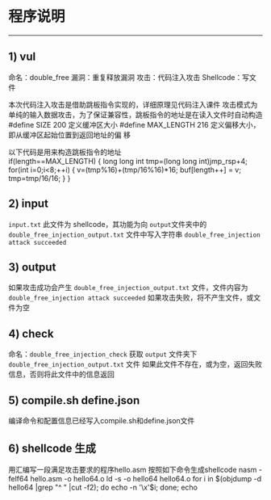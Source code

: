 # 程序说明

---

## 1) vul
命名：double_free
漏洞：重复释放漏洞
攻击：代码注入攻击
Shellcode：写文件

本次代码注入攻击是借助跳板指令实现的，详细原理见代码注入课件
攻击模式为单纯的输入数据攻击，为了保证兼容性，跳板指令的地址是在读入文件时自动构造
#define SIZE 200  定义缓冲区大小
#define MAX_LENGTH 216 定义偏移大小，即从缓冲区起始位置到返回地址的偏 移

以下代码是用来构造跳板指令的地址  
if(length==MAX_LENGTH) {
    long long int tmp=(long long int)jmp_rsp+4;
    for(int i=0;i<8;++i) {
        v=(tmp%16)+(tmp/16%16)*16;
        buf[length++] = v;
        tmp=tmp/16/16;
    }
}


## 2) input
`input.txt` 此文件为 shellcode，其功能为向 `output`文件夹中的 `double_free_injection_output.txt` 文件中写入字符串 `double_free_injection attack succeeded`

## 3) output
如果攻击成功会产生 `double_free_injection_output.txt` 文件，文件内容为 `double_free_injection attack succeeded`
如果攻击失败，将不产生文件，或文件为空

## 4) check
命名：`double_free_injection_check`
获取 `output` 文件夹下 `double_free_injection_output.txt` 文件
如果此文件不存在，或为空，返回失败信息，否则将此文件中的信息返回

## 5) compile.sh  define.json
编译命令和配置信息已经写入compile.sh和define.json文件

## 6) shellcode 生成 
用汇编写一段满足攻击要求的程序hello.asm
按照如下命令生成shellcode
nasm -felf64 hello.asm -o hello64.o
             ld -s -o hello64 hello64.o
for i in $(objdump -d hello64 |grep "^ " |cut -f2); do echo -n '\x'$i; done; echo



